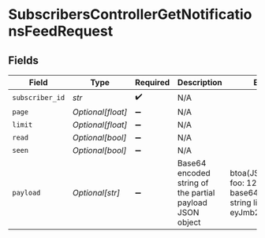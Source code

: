 # SubscribersControllerGetNotificationsFeedRequest


## Fields

| Field                                                                                     | Type                                                                                      | Required                                                                                  | Description                                                                               | Example                                                                                   |
| ----------------------------------------------------------------------------------------- | ----------------------------------------------------------------------------------------- | ----------------------------------------------------------------------------------------- | ----------------------------------------------------------------------------------------- | ----------------------------------------------------------------------------------------- |
| `subscriber_id`                                                                           | *str*                                                                                     | :heavy_check_mark:                                                                        | N/A                                                                                       |                                                                                           |
| `page`                                                                                    | *Optional[float]*                                                                         | :heavy_minus_sign:                                                                        | N/A                                                                                       |                                                                                           |
| `limit`                                                                                   | *Optional[float]*                                                                         | :heavy_minus_sign:                                                                        | N/A                                                                                       |                                                                                           |
| `read`                                                                                    | *Optional[bool]*                                                                          | :heavy_minus_sign:                                                                        | N/A                                                                                       |                                                                                           |
| `seen`                                                                                    | *Optional[bool]*                                                                          | :heavy_minus_sign:                                                                        | N/A                                                                                       |                                                                                           |
| `payload`                                                                                 | *Optional[str]*                                                                           | :heavy_minus_sign:                                                                        | Base64 encoded string of the partial payload JSON object                                  | btoa(JSON.stringify({ foo: 123 })) results in base64 encoded string like eyJmb28iOjEyM30= |